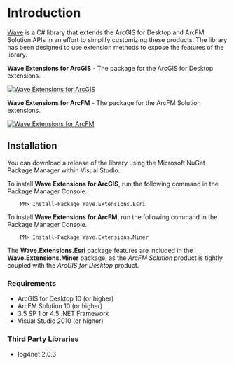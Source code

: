 # Introduction
[Wave](https://github.com/Jumpercables/Wave) is a C# library that extends the ArcGIS for Desktop and ArcFM Solution APIs in an effort to simplify customizing these products. The library has been designed to use extension methods to expose the features of the library.

**Wave Extensions for ArcGIS** - The package for the ArcGIS for Desktop extensions.

[![Wave Extensions for ArcGIS](https://buildstats.info/nuget/Wave.Extensions.Esri)](https://www.nuget.org/packages/Wave.Extensions.Esri/)

**Wave Extensions for ArcFM** - The package for the ArcFM Solution extensions.

[![Wave Extensions for ArcFM](https://buildstats.info/nuget/Wave.Extensions.Miner)](https://www.nuget.org/packages/Wave.Extensions.Miner/)

## Installation ##
You can download a release of the library using the Microsoft NuGet Package Manager within Visual Studio.

To install **Wave Extensions for ArcGIS**, run the following command in the Package Manager Console.

```
	PM> Install-Package Wave.Extensions.Esri
```

To install **Wave Extensions for ArcFM**, run the following command in the Package Manager Console.

```
	PM> Install-Package Wave.Extensions.Miner
```

The **Wave.Extensions.Esri** package features are included in the **Wave.Extensions.Miner** package, as the *ArcFM Solution* product is tightly coupled with the *ArcGIS for Desktop* product.

### Requirements ###
- ArcGIS for Desktop 10 (or higher)
- ArcFM Solution 10 (or higher)
- 3.5 SP 1 or 4.5 .NET Framework
- Visual Studio 2010 (or higher)

### Third Party Libraries ###
- log4net 2.0.3
